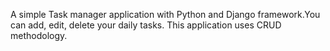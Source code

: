 A simple Task manager application with Python and Django framework.You can add, edit, delete your daily tasks. This application uses CRUD methodology.
